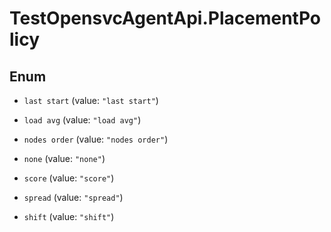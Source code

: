 # TestOpensvcAgentApi.PlacementPolicy

## Enum


* `last start` (value: `"last start"`)

* `load avg` (value: `"load avg"`)

* `nodes order` (value: `"nodes order"`)

* `none` (value: `"none"`)

* `score` (value: `"score"`)

* `spread` (value: `"spread"`)

* `shift` (value: `"shift"`)


